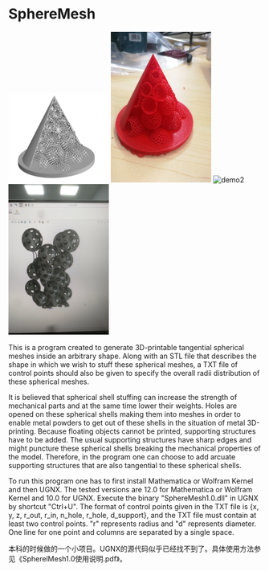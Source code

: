 # SphereMesh
<img src="https://github.com/luohaoyuan0420-w/SphereMesh/blob/main/demo1.png" alt="demo1" height="180px" width="200"></img>
<img src="https://github.com/luohaoyuan0420-w/SphereMesh/blob/main/demo1-printed.jpg" alt="demo1-printed" height="300px" width="200"></img>
<img src="https://github.com/luohaoyuan0420-w/SphereMesh/blob/main/demo2.jpg" alt="demo2" height="300px" width="200"></img>
<img src="https://github.com/luohaoyuan0420-w/SphereMesh/blob/main/demo3.jpg" alt="demo3" height="300px" width="200"></img>

This is a program created to generate 3D-printable tangential spherical meshes inside an arbitrary shape. Along with an STL file that describes the shape in which we wish to stuff these spherical meshes, a TXT file of control points should also be given to specify the overall radii distribution of these spherical meshes.   

It is believed that spherical shell stuffing can increase the strength of mechanical parts and at the same time lower their weights. Holes are opened on these spherical shells making them into meshes in order to enable metal powders to get out of these shells in the situation of metal 3D-printing. Because floating objects cannot be printed, supporting structures have to be added. The usual supporting structures have sharp edges and might puncture these spherical shells breaking the mechanical properties of the model. Therefore, in the program one can choose to add arcuate supporting structures that are also tangential to these spherical shells.   

To run this program one has to first install Mathematica or Wolfram Kernel and then UGNX. The tested versions are 12.0 for Mathematica or Wolfram Kernel and 10.0 for UGNX. Execute the binary "SphereMesh1.0.dll" in UGNX by shortcut "Ctrl+U". The format of control points given in the TXT file is {x, y, z, r_out, r_in, n_hole, r_hole, d_support}, and the TXT file must contain at least two control points. "r" represents radius and "d" represents diameter. One line for one point and columns are separated by a single space. 


本科的时候做的一个小项目。UGNX的源代码似乎已经找不到了。具体使用方法参见《SpherelMesh1.0使用说明.pdf》。

